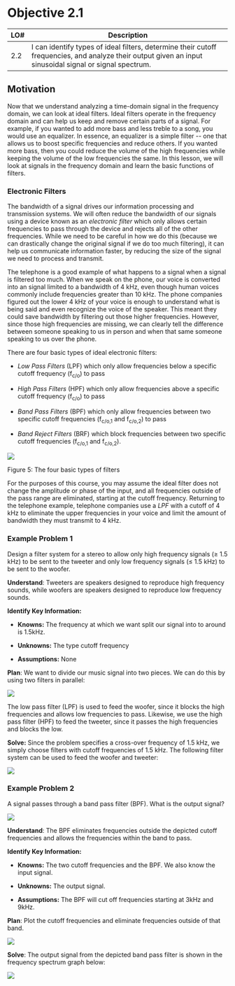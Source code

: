 # Objective 2.1

| LO# | Description |
|----------|----------|
| 2.2 | I can identify types of ideal filters, determine their cutoff frequencies, and analyze their output given an input sinusoidal signal or signal spectrum. |

## Motivation

Now that we understand analyzing a time-domain signal in the frequency domain, we can look at ideal filters. Ideal filters operate in the frequency domain and can help us keep and remove certain parts of a signal. For example, if you
wanted to add more bass and less treble to a song, you would use an
equalizer. In essence, an equalizer is a simple filter -- one that
allows us to boost specific frequencies and reduce others. If you wanted
more bass, then you could reduce the volume of the high frequencies
while keeping the volume of the low frequencies the same. In this
lesson, we will look at signals in the frequency domain and learn the
basic functions of filters.

### Electronic Filters

The bandwidth of a signal drives our information processing and
transmission systems. We will often reduce the bandwidth of our signals
using a device known as an *electronic filter* which only allows certain
frequencies to pass through the device and rejects all of the other
frequencies. While we need to be careful in how we do this (because we
can drastically change the original signal if we do too much filtering),
it can help us communicate information faster, by reducing the size of
the signal we need to process and transmit.

The telephone is a good example of what happens to a signal when a
signal is filtered too much. When we speak on the phone, our voice is
converted into an signal limited to a bandwidth of 4 kHz, even though
human voices commonly include frequencies greater than 10 kHz. The phone
companies figured out the lower 4 kHz of your voice is enough to
understand what is being said and even recognize the voice of the
speaker. This meant they could save bandwidth by filtering out those
higher frequencies. However, since those high frequencies are missing,
we can clearly tell the difference between someone speaking to us in
person and when that same someone speaking to us over the phone.

There are four basic types of ideal electronic filters:

-   *Low Pass Filters* (LPF) which only allow frequencies below a
    specific cutoff frequency (f<sub>c/o</sub>) to pass

-   *High Pass Filters* (HPF) which only allow frequencies above a
    specific cutoff frequency (f<sub>c/o</sub>) to pass

-   *Band Pass Filters* (BPF) which only allow frequencies between two
    specific cutoff frequencies (f<sub>c/o,1</sub> and f<sub>c/o,2</sub>) to pass

-   *Band Reject Filters* (BRF) which block frequencies between two
    specific cutoff frequencies (f<sub>c/o,1</sub> and f<sub>c/o,2</sub>).

![](./ECE215_B2_Obj02_Reading_media/media/image5.png)

Figure 5: The four basic types of filters

For the purposes of this course, you may assume the ideal filter does
not change the amplitude or phase of the input, and all frequencies
outside of the pass range are eliminated, starting at the cutoff
frequency. Returning to the telephone example, telephone companies use a
*LPF* with a cutoff of 4 kHz to eliminate the upper frequencies in your
voice and limit the amount of bandwidth they must transmit to 4 kHz.

### Example Problem 1
Design a filter system for a stereo to allow only
high frequency signals (≥ 1.5 kHz) to be sent to the tweeter and only
low frequency signals (≤ 1.5 kHz) to be sent to the woofer.

**Understand**: Tweeters are speakers designed to reproduce high
frequency sounds, while woofers are speakers designed to reproduce low
frequency sounds.

**Identify Key Information:**

-   **Knowns:** The frequency at which we want split our signal into to
    around is 1.5kHz.

-   **Unknowns:** The type cutoff frequency

-   **Assumptions:** None

**Plan**: We want to divide our music signal into two pieces. We can do
this by using two filters in parallel:

![](./ECE215_B2_Obj02_Reading_media/media/image6.png)

The low pass filter (LPF) is used to feed the woofer, since it blocks
the high frequencies and allows low frequencies to pass. Likewise, we
use the high pass filter (HPF) to feed the tweeter, since it passes the
high frequencies and blocks the low.

**Solve:** Since the problem specifies a cross-over frequency of 1.5
kHz, we simply choose filters with cutoff frequencies of 1.5 kHz. The
following filter system can be used to feed the woofer and tweeter:

![](./ECE215_B2_Obj02_Reading_media/media/image7.png)

### Example Problem 2
A signal passes through a band pass filter (BPF).
What is the output signal?

![](./ECE215_B2_Obj02_Reading_media/media/image8.png)

**Understand**: The BPF eliminates frequencies outside the depicted
cutoff frequencies and allows the frequencies within the band to pass.

**Identify Key Information:**

-   **Knowns:** The two cutoff frequencies and the BPF. We also know the
    input signal.

-   **Unknowns:** The output signal.

-   **Assumptions:** The BPF will cut off frequencies starting at 3kHz
    and 9kHz.

**Plan**: Plot the cutoff frequencies and eliminate frequencies outside
of that band.

![](./ECE215_B2_Obj02_Reading_media/media/image9.png)

**Solve**: The output signal from the depicted band pass filter is shown
in the frequency spectrum graph below:

![](./ECE215_B2_Obj02_Reading_media/media/image10.png)
